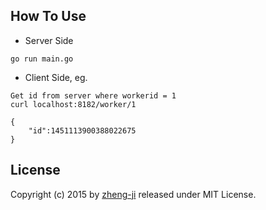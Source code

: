 How To Use
-------

* Server Side

```
go run main.go
```

* Client Side, eg. 

```
Get id from server where workerid = 1
curl localhost:8182/worker/1

{
    "id":1451113900388022675
}
```

License
-------

Copyright (c) 2015 by [zheng-ji](http://zheng-ji.info) released under MIT License.

